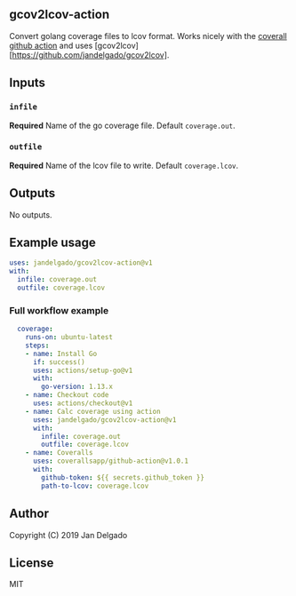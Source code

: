 ## gcov2lcov-action

Convert golang coverage files to lcov format. Works nicely with the [coverall
github action](https://github.com/marketplace/actions/coveralls-github-action) and
uses [gcov2lcov][https://github.com/jandelgado/gcov2lcov].

## Inputs

### `infile`

**Required** Name of the go coverage file. Default `coverage.out`.

### `outfile`

**Required** Name of the lcov file to write. Default `coverage.lcov`.

## Outputs

No outputs.

## Example usage

```yaml
uses: jandelgado/gcov2lcov-action@v1
with:
  infile: coverage.out
  outfile: coverage.lcov
```

### Full workflow example

```yaml
  coverage:
    runs-on: ubuntu-latest
    steps:
    - name: Install Go
      if: success()
      uses: actions/setup-go@v1
      with:
        go-version: 1.13.x
    - name: Checkout code
      uses: actions/checkout@v1
    - name: Calc coverage using action
      uses: jandelgado/gcov2lcov-action@v1
      with:
        infile: coverage.out
        outfile: coverage.lcov
    - name: Coveralls
      uses: coverallsapp/github-action@v1.0.1
      with:
        github-token: ${{ secrets.github_token }}
        path-to-lcov: coverage.lcov
```

## Author

Copyright (C) 2019 Jan Delgado

## License 

MIT

